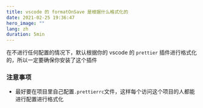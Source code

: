 ```yaml
---
title: vscode 的 formatOnSave 是根据什么格式化的
date: 2021-02-25 19:36:47
hero_image: ""
lang: zh
duration: 5min
---
```


在不进行任何配置的情况下，默认根据你的 vscode 的 `prettier` 插件进行格式化的，所以一定要确保你安装了这个插件

### 注意事项

- 最好要在项目里自己配置`.prettierrc`文件，这样每个访问这个项目的人都能进行配置进行格式化
